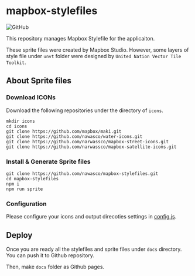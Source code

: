 # mapbox-stylefiles
![GitHub](https://img.shields.io/github/license/nawasco/mapbox-stylefiles)

This repository manages Mapbox Stylefile for the applicaiton.

These sprite files were created by Mapbox Studio. However, some layers of style file under `unvt` folder were designed by `United Nation Vector Tile Toolkit`.

## About Sprite files
### Download ICONs

Download the following repositories under the directory of `icons`.
```
mkdir icons
cd icons
git clone https://github.com/mapbox/maki.git
git clone https://github.com/nawasco/water-icons.git
git clone https://github.com/narwassco/mapbox-street-icons.git
git clone https://github.com/narwassco/mapbox-satellite-icons.git
```

### Install & Generate Sprite files
```
git clone https://github.com/nawasco/mapbox-stylefiles.git
cd mapbox-stylefiles
npm i
npm run sprite
```

### Configuration
Please configure your icons and output direcoties settings in [config.js](./test/config.js).

## Deploy
Once you are ready all the stylefiles and sprite files under `docs` directory. You can push it to Github repository.

Then, make `docs` folder as Github pages.
